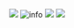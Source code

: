 ![](http://antzuhl.cn:4000/get/@Shuka0306.readme)
![info](https://github-readme-stats.vercel.app/api?username=Shuka0306&show_icons=true&count_private=true&hide=prs&theme=default_repocard)
[![](https://img.shields.io/badge/macOS-Hackintosh-292e33?style=flat-square&logo=apple&logoColor=ffffff)](https://www.tonymacx86.com/)
[![](https://img.shields.io/badge/Honor-V30-f5010c?style=flat-square&logo=huawei&logoColor=ffffff)](https://www.apple.com/)
